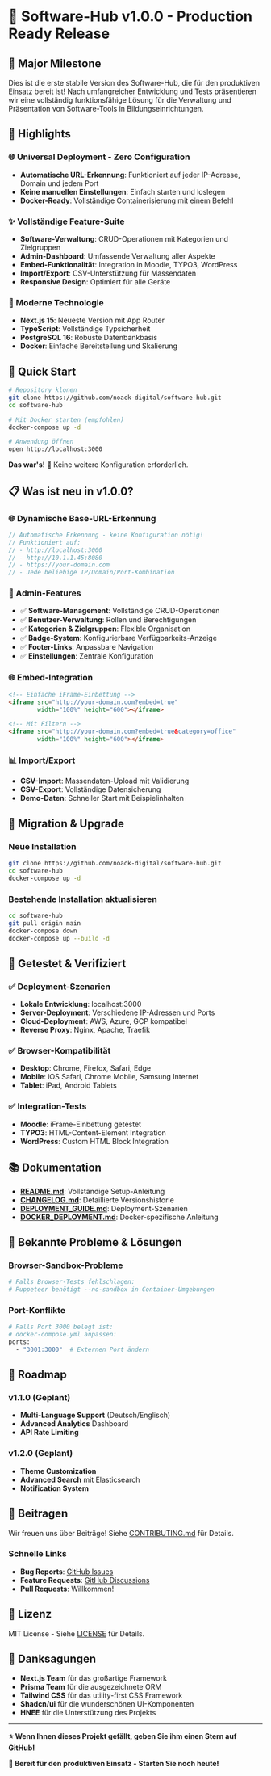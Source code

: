 # 🚀 Software-Hub v1.0.0 - Production Ready Release

## 🎉 Major Milestone

Dies ist die erste stabile Version des Software-Hub, die für den produktiven Einsatz bereit ist! Nach umfangreicher Entwicklung und Tests präsentieren wir eine vollständig funktionsfähige Lösung für die Verwaltung und Präsentation von Software-Tools in Bildungseinrichtungen.

## 🌟 Highlights

### 🌐 Universal Deployment - Zero Configuration
- **Automatische URL-Erkennung**: Funktioniert auf jeder IP-Adresse, Domain und jedem Port
- **Keine manuellen Einstellungen**: Einfach starten und loslegen
- **Docker-Ready**: Vollständige Containerisierung mit einem Befehl

### ✨ Vollständige Feature-Suite
- **Software-Verwaltung**: CRUD-Operationen mit Kategorien und Zielgruppen
- **Admin-Dashboard**: Umfassende Verwaltung aller Aspekte
- **Embed-Funktionalität**: Integration in Moodle, TYPO3, WordPress
- **Import/Export**: CSV-Unterstützung für Massendaten
- **Responsive Design**: Optimiert für alle Geräte

### 🔧 Moderne Technologie
- **Next.js 15**: Neueste Version mit App Router
- **TypeScript**: Vollständige Typsicherheit
- **PostgreSQL 16**: Robuste Datenbankbasis
- **Docker**: Einfache Bereitstellung und Skalierung

## 🚀 Quick Start

```bash
# Repository klonen
git clone https://github.com/noack-digital/software-hub.git
cd software-hub

# Mit Docker starten (empfohlen)
docker-compose up -d

# Anwendung öffnen
open http://localhost:3000
```

**Das war's!** 🎉 Keine weitere Konfiguration erforderlich.

## 📋 Was ist neu in v1.0.0?

### 🌐 Dynamische Base-URL-Erkennung
```javascript
// Automatische Erkennung - keine Konfiguration nötig!
// Funktioniert auf:
// - http://localhost:3000
// - http://10.1.1.45:8080  
// - https://your-domain.com
// - Jede beliebige IP/Domain/Port-Kombination
```

### 🔧 Admin-Features
- ✅ **Software-Management**: Vollständige CRUD-Operationen
- ✅ **Benutzer-Verwaltung**: Rollen und Berechtigungen
- ✅ **Kategorien & Zielgruppen**: Flexible Organisation
- ✅ **Badge-System**: Konfigurierbare Verfügbarkeits-Anzeige
- ✅ **Footer-Links**: Anpassbare Navigation
- ✅ **Einstellungen**: Zentrale Konfiguration

### 🌐 Embed-Integration
```html
<!-- Einfache iFrame-Einbettung -->
<iframe src="http://your-domain.com?embed=true" 
        width="100%" height="600"></iframe>

<!-- Mit Filtern -->
<iframe src="http://your-domain.com?embed=true&category=office" 
        width="100%" height="600"></iframe>
```

### 📊 Import/Export
- **CSV-Import**: Massendaten-Upload mit Validierung
- **CSV-Export**: Vollständige Datensicherung
- **Demo-Daten**: Schneller Start mit Beispielinhalten

## 🔄 Migration & Upgrade

### Neue Installation
```bash
git clone https://github.com/noack-digital/software-hub.git
cd software-hub
docker-compose up -d
```

### Bestehende Installation aktualisieren
```bash
cd software-hub
git pull origin main
docker-compose down
docker-compose up --build -d
```

## 🧪 Getestet & Verifiziert

### ✅ Deployment-Szenarien
- **Lokale Entwicklung**: localhost:3000
- **Server-Deployment**: Verschiedene IP-Adressen und Ports
- **Cloud-Deployment**: AWS, Azure, GCP kompatibel
- **Reverse Proxy**: Nginx, Apache, Traefik

### ✅ Browser-Kompatibilität
- **Desktop**: Chrome, Firefox, Safari, Edge
- **Mobile**: iOS Safari, Chrome Mobile, Samsung Internet
- **Tablet**: iPad, Android Tablets

### ✅ Integration-Tests
- **Moodle**: iFrame-Einbettung getestet
- **TYPO3**: HTML-Content-Element Integration
- **WordPress**: Custom HTML Block Integration

## 📚 Dokumentation

- **[README.md](README.md)**: Vollständige Setup-Anleitung
- **[CHANGELOG.md](CHANGELOG.md)**: Detaillierte Versionshistorie
- **[DEPLOYMENT_GUIDE.md](DEPLOYMENT_GUIDE.md)**: Deployment-Szenarien
- **[DOCKER_DEPLOYMENT.md](DOCKER_DEPLOYMENT.md)**: Docker-spezifische Anleitung

## 🐛 Bekannte Probleme & Lösungen

### Browser-Sandbox-Probleme
```bash
# Falls Browser-Tests fehlschlagen:
# Puppeteer benötigt --no-sandbox in Container-Umgebungen
```

### Port-Konflikte
```bash
# Falls Port 3000 belegt ist:
# docker-compose.yml anpassen:
ports:
  - "3001:3000"  # Externen Port ändern
```

## 🔮 Roadmap

### v1.1.0 (Geplant)
- **Multi-Language Support** (Deutsch/Englisch)
- **Advanced Analytics** Dashboard
- **API Rate Limiting**

### v1.2.0 (Geplant)
- **Theme Customization**
- **Advanced Search** mit Elasticsearch
- **Notification System**

## 🤝 Beitragen

Wir freuen uns über Beiträge! Siehe [CONTRIBUTING.md](CONTRIBUTING.md) für Details.

### Schnelle Links
- **Bug Reports**: [GitHub Issues](https://github.com/noack-digital/software-hub/issues)
- **Feature Requests**: [GitHub Discussions](https://github.com/noack-digital/software-hub/discussions)
- **Pull Requests**: Willkommen!

## 📄 Lizenz

MIT License - Siehe [LICENSE](LICENSE) für Details.

## 🙏 Danksagungen

- **Next.js Team** für das großartige Framework
- **Prisma Team** für die ausgezeichnete ORM
- **Tailwind CSS** für das utility-first CSS Framework
- **Shadcn/ui** für die wunderschönen UI-Komponenten
- **HNEE** für die Unterstützung des Projekts

---

**⭐ Wenn Ihnen dieses Projekt gefällt, geben Sie ihm einen Stern auf GitHub!**

**🚀 Bereit für den produktiven Einsatz - Starten Sie noch heute!**